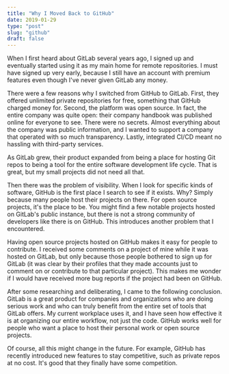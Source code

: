 ```yaml
---
title: "Why I Moved Back to GitHub"
date: 2019-01-29
type: "post"
slug: "github"
draft: false
---
```


When I first heard about GitLab several years ago, I signed up and eventually started using it as my main home for remote repositories. I must have signed up very early, because I still have an account with premium features even though I've never given GitLab any money.

There were a few reasons why I switched from GitHub to GitLab. First, they offered unlimited private repositories for free, something that GitHub charged money for. Second, the platform was open source. In fact, the entire company was quite open: their company handbook was published online for everyone to see. There were no secrets. Almost everything about the company was public information, and I wanted to support a company that operated with so much transparency. Lastly, integrated CI/CD meant no hassling with third-party services.

As GitLab grew, their product expanded from being a place for hosting Git repos to being a tool for the entire software development life cycle. That is great, but my small projects did not need all that.

Then there was the problem of visibility. When I look for specific kinds of software, GitHub is the first place I search to see if it exists. Why? Simply because many people host their projects on there. For open source projects, it's the place to be. You might find a few notable projects hosted on GitLab's public instance, but there is not a strong community of developers like there is on GitHub. This introduces another problem that I encountered.

Having open source projects hosted on GitHub makes it easy for people to contribute. I received some comments on a project of mine while it was hosted on GitLab, but only because those people bothered to sign up for GitLab (it was clear by their profiles that they made accounts just to comment on or contribute to that particular project). This makes me wonder if I would have received more bug reports if the project had been on GitHub.

After some researching and deliberating, I came to the following conclusion. GitLab is a great product for companies and organizations who are doing serious work and who can truly benefit from the entire set of tools that GitLab offers. My current workplace uses it, and I have seen how effective it is at organizing our entire workflow, not just the code. GitHub works well for people who want a place to host their personal work or open source projects.

Of course, all this might change in the future. For example, GitHub has recently introduced new features to stay competitive, such as private repos at no cost. It's good that they finally have some competition.